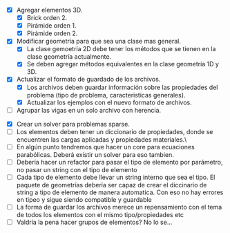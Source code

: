 -   [x] Agregar elementos 3D.
    -   [x] Brick orden 2.
    -   [x] Pirámide orden 1.
    -   [x] Pirámide orden 2.
-   [x] Modificar geometría para que sea una clase mas general.
    -   [x] La clase gemoetría 2D debe tener los métodos que se tienen en la clase geometría actualmente.
    -   [x] Se deben agregar métodos equivalentes en la clase geometría 1D y 3D.
-   [x] Actualizar el formato de guardado de los archivos.
    -   [x] Los archivos deben guardar información sobre las propiedades del problema (tipo de problema, caracteristicas generales).
    -   [x] Actualizar los ejemplos con el nuevo formato de archivos.
-   [ ] Agrupar las vigas en un solo archivo con herencia.
<!-- -   [ ] La clase ODE2D no esta finalizada. Poisson 2D y Torson 2D deben heredan de ODE2D. -->
-   [x] Crear un solver para problemas sparse.
-   [ ] Los elementos deben tener un diccionario de propiedades, donde se encuentren las cargas aplicadas y propiedades materiales.\
-   [ ] En algún punto tendremos que hacer un core para ecuaciones parabólicas. Deberá existir un solver para eso tambien.
-   [ ] Debería hacer un refactor para pasar el tipo de elemento por parámetro, no pasar un string con el tipo de elemento
-   [ ] Cada tipo de elemento debe llevar un string interno que sea el tipo. El paquete de geometrías debería ser capaz de crear el diccinario de string a tipo de elemento de manera automatica. Con eso no hay errores en tipeo y sigue siendo compatible y guardable
-   [ ] La forma de guardar los archivos merece un repensamiento con el tema de todos los elementos con el mismo tipo/propiedades etc
-   [ ] Valdría la pena hacer grupos de elementos? No lo se...
